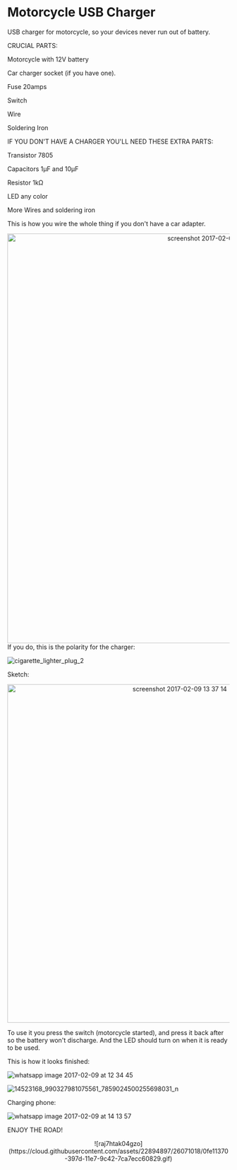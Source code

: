 # Motorcycle USB Charger

USB charger for motorcycle, so your devices never run out of battery.

CRUCIAL PARTS:

Motorcycle with 12V battery

Car charger socket (if you have one).

Fuse 20amps

Switch

Wire

Soldering Iron

IF YOU DON'T HAVE A CHARGER YOU'LL NEED THESE EXTRA PARTS:

Transistor 7805

Capacitors 1μF and 10μF

Resistor 1kΩ

LED any color

More Wires and soldering iron

This is how you wire the whole thing if you don't have a car adapter.

<div style="text-align:center"><img width="927" alt="screenshot 2017-02-09 13 34 58" src="https://cloud.githubusercontent.com/assets/22894897/22802915/f8da8bea-eecf-11e6-9572-d559a52816c5.png"></div>
If you do, this is the polarity for the charger:

![cigarette_lighter_plug_2](https://cloud.githubusercontent.com/assets/22894897/22803050/8ffe3de6-eed0-11e6-9b78-e557968e2923.jpg)

Sketch:

<div style="text-align:center"><img width="766" alt="screenshot 2017-02-09 13 37 14" src="https://cloud.githubusercontent.com/assets/22894897/22803269/7c4316fe-eed1-11e6-8733-a5cd8b786342.png"></div>

To use it you press the switch (motorcycle started), and press it back after so the battery won't discharge. And the LED should turn on when it is ready to be used.

This is how it looks finished:

![whatsapp image 2017-02-09 at 12 34 45](https://cloud.githubusercontent.com/assets/22894897/22802182/18a64e8a-eecd-11e6-82b9-646244b5e948.jpeg)

![14523168_990327981075561_7859024500255698031_n](https://cloud.githubusercontent.com/assets/22894897/22802183/1b0ae884-eecd-11e6-907e-36b0f3cc233b.jpg)

Charging phone:

![whatsapp image 2017-02-09 at 14 13 57](https://cloud.githubusercontent.com/assets/22894897/22803420/1356b1f4-eed2-11e6-9f4e-21cbebae60c9.jpeg)

ENJOY THE ROAD!

<div style="text-align:center">![raj7htak04gzo](https://cloud.githubusercontent.com/assets/22894897/26071018/0fe11370-397d-11e7-9c42-7ca7ecc60829.gif)</div>

